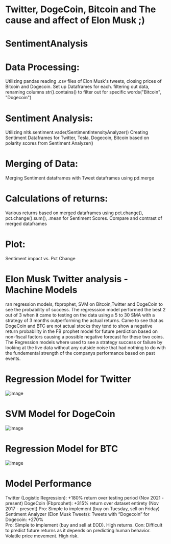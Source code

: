 # Twitter, DogeCoin, Bitcoin and The cause and affect of Elon Musk ;)

# SentimentAnalysis


# Data Processing: 
Utilizing pandas
reading .csv files of Elon Musk's tweets, closing prices of Bitcoin and Dogecoin. Set up Dataframes for each. 
filtering out data, renaming columns 
str().contains() to filter out for specific words("Bitcoin", "Dogecoin")

# Sentiment Analysis:

Utilizing nltk.sentiment.vader/SentimentIntensityAnalyzer()
Creating Sentiment Dataframes for Twitter, Tesla, Dogecoin, Bitcoin based on polarity scores from Sentiment Analyzer()

# Merging of Data: 

Merging Sentiment dataframes with Tweet dataframes using pd.merge

# Calculations of returns: 

Various returns based on merged dataframes using pct.change(), pct.change().sum(), .mean for Sentiment Scores. 
Compare and contrast of merged dataframes 

# Plot:
Sentiment impact vs. Pct Change






# Elon Musk Twitter analysis - Machine Models
ran regression models, fbprophet, SVM on Bitcoin,Twitter and DogeCoin to see the probability 
of success. The regresssion model performed the best 2 out of 3 when it came to testing on the data
using a 5 to 30 SMA with a strategy of 3 months outperforming the actual returns. Came to see that as 
DogeCoin and BTC are not actual stocks they tend to show a negative return probability in the FB prophet model 
for future perdiction based on non-fiscal factors causing a possible negative forecast for these two coins.
The Regression models where used to see a strategy success or failure by looking at the live data without any outside
noise that had nothing to do with the fundemental strength of the companys performance based on past events. 
# Regression Model for Twitter
![image](https://user-images.githubusercontent.com/106267420/193173702-8482d9ca-7166-4d7e-81b5-a1e040ebbd85.png)
# SVM Model for DogeCoin
![image](https://user-images.githubusercontent.com/106267420/193174176-009c0932-591d-4e4a-909f-d0d1b48e3b9a.png)
# Regression Model for BTC
![image](https://user-images.githubusercontent.com/106267420/193174937-f6c9af26-d0f1-4662-97ad-a099d89031b2.png)
# Model Performance 
Twitter (Logistic Regression): 
+180% return over testing period (Nov 2021 - present)
DogeCoin (Fbprophet): 
+315% return over dataset entirety (Nov 2017 - present)
Pro: Simple to implement (buy on Tuesday, sell on Friday) 
Sentiment Analyzer (Elon Musk Tweets): 
Tweets with “Dogecoin” for Dogecoin: 
+270%	
Pro: Simple to implement (buy and sell at EOD). High returns.
Con: Difficult to predict future returns as it depends on predicting human behavior.
Volatile price movement. High risk.

